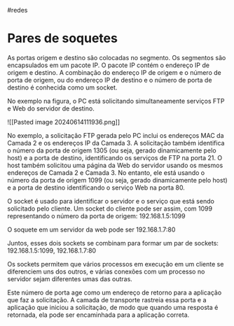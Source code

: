 #redes 
# Pares de soquetes

As portas origem e destino são colocadas no segmento. Os segmentos são encapsulados em um pacote IP. O pacote IP contém o endereço IP de origem e destino. A combinação do endereço IP de origem e o número de porta de origem, ou do endereço IP de destino e o número de porta de destino é conhecida como um socket.

No exemplo na figura, o PC está solicitando simultaneamente serviços FTP e Web do servidor de destino.

![[Pasted image 20240614111936.png]]

No exemplo, a solicitação FTP gerada pelo PC inclui os endereços MAC da Camada 2 e os endereços IP da Camada 3. A solicitação também identifica o número da porta de origem 1305 (ou seja, gerado dinamicamente pelo host) e a porta de destino, identificando os serviços de FTP na porta 21. O host também solicitou uma página da Web do servidor usando os mesmos endereços de Camada 2 e Camada 3. No entanto, ele está usando o número da porta de origem 1099 (ou seja, gerado dinamicamente pelo host) e a porta de destino identificando o serviço Web na porta 80.

O socket é usado para identificar o servidor e o serviço que está sendo solicitado pelo cliente. Um socket do cliente pode ser assim, com 1099 representando o número da porta de origem: 192.168.1.5:1099

O soquete em um servidor da web pode ser 192.168.1.7:80

Juntos, esses dois sockets se combinam para formar um par de sockets: 192.168.1.5:1099, 192.168.1.7:80

Os sockets permitem que vários processos em execução em um cliente se diferenciem uns dos outros, e várias conexões com um processo no servidor sejam diferentes umas das outras.

Este número de porta age como um endereço de retorno para a aplicação que faz a solicitação. A camada de transporte rastreia essa porta e a aplicação que iniciou a solicitação, de modo que quando uma resposta é retornada, ela pode ser encaminhada para a aplicação correta.





































